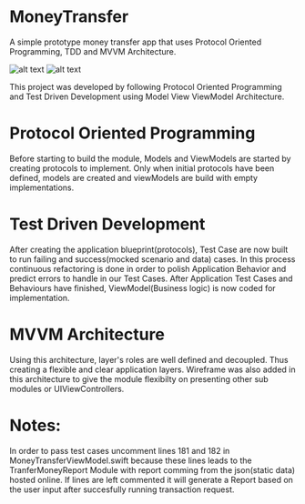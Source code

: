 # MoneyTransfer
A simple prototype money transfer app that uses Protocol Oriented Programming, TDD and MVVM Architecture.

![alt text](MoneyTransfer/screenshots/SimulatorScreenShot-iPhoneX-A.png)
![alt text](MoneyTransfer/screenshots/SimulatorScreenShot-iPhoneX-B.png)

This project was developed by following Protocol Oriented Programming and Test Driven Development using Model View ViewModel Architecture.

# Protocol Oriented Programming
 Before starting to build the module, Models and ViewModels are started by creating protocols to implement. Only when initial protocols have been defined, models are created and viewModels are build with empty implementations.
 
# Test Driven Development
 After creating the application blueprint(protocols), Test Case are now built to run failing and success(mocked scenario and data) cases. In this process continuous refactoring is done in order to polish Application Behavior and predict errors to handle in our Test Cases. After Application Test Cases and Behaviours have finished, ViewModel(Business logic) is now coded for implementation.
 
 # MVVM Architecture
  Using this architecture, layer's roles are well defined and decoupled. Thus creating a flexible and clear application layers. Wireframe was also added in this architecture to give the module flexibilty on presenting other sub modules or UIViewControllers.

# Notes:
In order to pass test cases uncomment lines 181 and 182 in MoneyTransferViewModel.swift because these lines leads to the TranferMoneyReport Module with report comming from the json(static data) hosted online. If lines are left commented it will generate a Report based on the user input after succesfully running transaction request.
